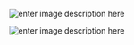 
![enter image description here](https://www.salika.co/wp-content/uploads/2019/02/dry-port-thai.jpg)

![enter image description here](https://www.salika.co/wp-content/uploads/2020/02/expropriation-of-land-to-build-a-high-speed-train-connecting-3-airports-0-1068x561.jpg)


<!--stackedit_data:
eyJoaXN0b3J5IjpbMTE0NDExNjI0OF19
-->